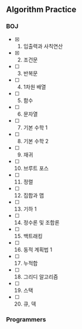 ## Algorithm Practice

### BOJ
- [X] 1. 입출력과 사칙연산
- [X] 2. 조건문
- [ ] 3. 반복문
- [ ] 4. 1차원 배열
- [ ] 5. 함수
- [ ] 6. 문자열
- [ ] 7. 기본 수학 1
- [ ] 8. 기본 수학 2
- [ ] 9. 재귀
- [ ] 10. 브루트 포스
- [ ] 11. 정렬
- [ ] 12. 집합과 맵
- [ ] 13. 기하 1
- [ ] 14. 정수론 및 조합론
- [ ] 15. 백트래킹
- [ ] 16. 동적 계획법 1
- [ ] 17. 누적합
- [ ] 18. 그리디 알고리즘
- [ ] 19. 스택
- [ ] 20. 큐, 덱

### Programmers
